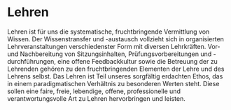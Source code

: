 <!---
   NAME - The NAME of this project is:
ethos

  FILE - The FILENAME of the current file is:
/a2.md

  CREATION - This project was CREATED on:
2017-01-28-16:15:00 UTC

  MODIFICATION - This project was last MODIFIED on:
2017-01-28-16:15:00 UTC

  VERSION - The current VERSION of this project is:
<git-commit-hash>-2017-01-28-16:15:00 UTC

  CREATOR(S) - This project was CREATED by:
Michael Czechowski, Martin Maga

  CONTACT - You can CONTACT the creator(s) or developer(s) of this project at:
E-Mail: mail@martinmaga.de

  COPYRIGHT - The COPYRIGHT holder of this project is:
COPYRIGHT (c) 2016 Martin Maga

  LICENSE - This project is LICENSED under the following license:
Martin Maga 2016 CC BY-SA 4.0 https://creativecommons.org

  SUBFILE – This is a SUBFILE! For more INFORMATION on this project go to:
/README.md
--->

# Lehren

Lehren ist für uns die systematische, fruchtbringende Vermittlung von Wissen.
Der Wissenstransfer und -austausch vollzieht sich in organisierten Lehrveranstaltungen verschiedenster Form mit diversen Lehrkräften.
Vor- und Nachbereitung von Sitzungsinhalten, Prüfungsvorbereitungen und -durchführungen, eine offene Feedbackkultur sowie die Betreuung der zu Lehrenden gehören zu den fruchtbringenden Elementen der Lehre und des Lehrens selbst.
Das Lehren ist Teil unseres sorgfältig erdachten Ethos, das in einem paradigmatischen Verhältnis zu besonderen Werten steht.
Diese sollen eine faire, freie, lebendige, offene, professionelle und verantwortungsvolle Art zu Lehren hervorbringen und leisten.
